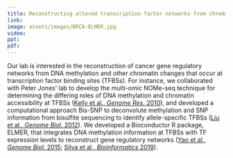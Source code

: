 ```yaml
---
title: Reconstructing altered transcription factor networks from chromatin changes at cis-regulatory elements
link: 
image: assets/images/BRCA-ELMER.jpg
video: 
ppt: 
pdf: 
---
```


Our lab is interested in the reconstruction of cancer gene regulatory networks from DNA methylation and other chromatin changes that occur at transcription factor binding sites (TFBSs). For instance, we collaborated with Peter Jones’ lab to develop the multi-omic NOMe-seq technique for determining the differing roles of DNA methylation and chromatin accessibility at TFBSs (<a href="https://doi.org/10.1101/gr.143008.112" target="_blank">Kelly et al., <em>Genome Res.</em> 2010</a>), and developed a computational approach Bis-SNP to deconvolute methylation and SNP information from bisulfite sequencing to identify allele-specific TFBSs (<a href="https://doi.org/10.1186/gb-2012-13-7-r61" target="_blank">Liu et al., <em>Genome Biol.</em> 2012</a>). We developed a Bioconductor R package, ELMER, that integrates DNA methylation information at TFBSs with TF expression levels to reconstruct gene regulatory networks (<a href="https://doi.org/10.1186/s13059-015-0668-3" target="_blank">Yao et al., <em>Genome Biol.</em> 2015</a>; <a href="https://doi.org/10.1093/bioinformatics/bty902" target="_blank">Silva et al., <em>Bioinformatics</em> 2019</a>).
